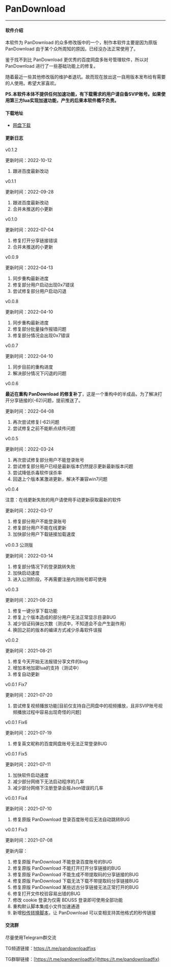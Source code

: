 # PanDownload

---

#### 软件介绍

本软件为 PanDownload 的众多修改版中的一个，制作本软件主要是因为原版 PanDownload 由于某个众所周知的原因，已经没办法正常使用了。

鉴于找不到比 PanDownload 更优秀的百度网盘多账号管理软件，所以对 PanDownload 进行了一些基础功能上的修复。

随着最近一些其他修改版的维护者退坑。故而现在放出这一自用版本发布给有需要的人使用。希望大家喜欢。

**PS.本软件本体不提供任何加速功能，有下载需求的用户请自备SVIP账号。如果使用第三方lua实现加速功能，产生的后果本软件概不负责。**



#### 下载地址
- [网盘下载](https://wwt.lanzouy.com/iFQU60douine)

#### 更新日志

v0.1.2

更新时间：2022-10-12

1. 跟进百度最新改动



v0.1.1

更新时间：2022-09-28

1. 跟进百度最新改动
2. 合并未推送的小更新



v0.1.0

更新时间：2022-07-04

1. 修复打开分享链接错误
2. 合并未推送的小更新



v0.0.9

更新时间：2022-04-13

1. 同步重构最新进度
2. 修复部分用户启动出现0x7错误
3. 尝试修复部分用户启动闪退



v0.0.8

更新时间：2022-04-10

1. 同步重构最新进度
2. 修复部分批量操作报错问题
3. 修复部分情况会出现0x7错误



v0.0.7

更新时间：2022-04-10

1. 同步目前的重构进度
2. 解决部分情况下闪退的问题



v0.0.6

**最近在重构 PanDownload 的修复补丁**，这是一个重构中的半成品，为了解决打开分享链接的(-62)问题，提前推送了。

更新时间：2022-04-08

1. 再次尝试修复(-62)问题
2. 尝试修复之前不能断点续传问题



v0.0.5

更新时间：2022-03-24

1. 再次尝试修复部分用户不能登录账号
2. 尝试修复部分用户已经是最新版本仍然提示更新最新版本问题
3. 尝试降低杀毒软件误杀率
4. 回退上个版本某激进更新，解决不兼容win7问题



v0.0.4

注意：在线更新失败的用户请使用手动更新获取最新的软件

更新时间：2022-03-17

1. 修复部分用户不能登录账号
2. 修复部分用户不能在线更新
3. 加快部分用户下载链接加载速度



v0.0.3 公测版

更新时间：2022-03-14

1. 修复部分情况下的登录跳转失败
2. 加快启动速度
3. 进入公测阶段，不再需要注册内测账号即可使用



v0.0.3

更新时间：2021-08-23

1. 修复一键分享下载功能
2. 修复上个版本造成的部分用户无法正常显示目录BUG
3. 减少验证码弹出次数（测试中，不知道会不会产生副作用）
4. 换回之前的版本的编译方式减少杀毒软件误报



v0.0.2

更新时间：2021-08-21

1. 修复今天开始无法报错分享文件的bug
2. 增加本地加密lua的支持（测试中）
3. 修复自动更新



v0.0.1 Fix7

更新时间：2021-07-20

1. 尝试修复视频播放功能[目前仅支持自己网盘中的视频播放，且非SVIP账号视频播放过程中容易出现奇怪的问题]



v0.0.1 Fix6

更新时间：2021-07-19

1. 修复英文昵称的百度网盘账号无法正常登录BUG



v0.0.1 Fix5

更新时间：2021-07-11

1. 加快软件启动速度
2. 减少部分网络下无法启动程序的几率
3. 减少部分网络下注册登录会报Json错误的几率



v0.0.1 Fix4

更新时间：2021-07-10

1. 修复原版 PanDownload 登录百度账号后无法自动跳转BUG



v0.0.1 Fix3

更新时间：2021-07-08

更新内容：

1. 修复原版 PanDownload 不能登录百度账号的BUG
2. 修复原版 PanDownload 不能打开打开分享链接的BUG
3. 修复原版 PanDownload 不能生成不带提取码的分享链接的BUG
4. 修复原版 PanDownload 下载无法下载不带提取码分享链接BUG
5. 修复原版 PanDownload 某些远古分享链接无法正常打开的BUG
6. 修复打开文件校验容易出错的BUG
7. 修改 cookie 登录为仅需 BDUSS 登录即可使用全部功能
8. 重构默认脚本集成小文件加速通道
9. 新增[秒传转换脚本](./faq/rapiduploadlink.md)，让 PanDownload 可以变相支持其他格式的秒传链接

#### 交流群

尽量使用Telegram群交流

TG频道链接：https://t.me/pandownloadfixs

TG群聊链接：[https://t.me/pandownloadfix](https://t.me/pandownloadfix)

